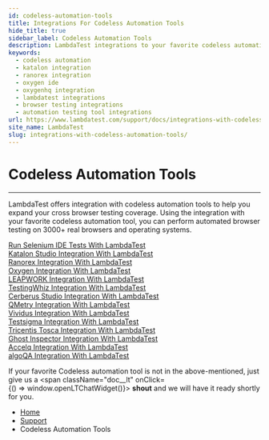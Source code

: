 ```yaml
---
id: codeless-automation-tools
title: Integrations For Codeless Automation Tools
hide_title: true
sidebar_label: Codeless Automation Tools
description: LambdaTest integrations to your favorite codeless automation tool can help you perform automated browser testing on 3000+ real browsers and operating systems.
keywords:
  - codeless automation
  - katalon integration
  - ranorex integration
  - oxygen ide
  - oxygenhq integration
  - lambdatest integrations
  - browser testing integrations
  - automation testing tool integrations
url: https://www.lambdatest.com/support/docs/integrations-with-codeless-automation-tools/
site_name: LambdaTest
slug: integrations-with-codeless-automation-tools/
---
```


<script type="application/ld+json"
      dangerouslySetInnerHTML={{ __html: JSON.stringify({
       "@context": "https://schema.org",
        "@type": "BreadcrumbList",
        "itemListElement": [{
          "@type": "ListItem",
          "position": 1,
          "name": "LambdaTest",
          "item": "https://www.lambdatest.com"
        },{
          "@type": "ListItem",
          "position": 2,
          "name": "Support",
          "item": "https://www.lambdatest.com/support/docs/"
        },{
          "@type": "ListItem",
          "position": 3,
          "name": "Codeless Automation Tools",
          "item": "https://www.lambdatest.com/support/docs/integrations-with-codeless-automation-tools/"
        }]
      })
    }}
></script>

# Codeless Automation Tools

---

LambdaTest offers integration with codeless automation tools to help you expand your cross browser testing coverage. Using the integration with your favorite codeless automation tool, you can perform automated browser testing on 3000+ real browsers and operating systems.

<div className="download_btn mb-10">
<a href="https://www.lambdatest.com/support/docs/run-selenium-ide-tests-on-lambdatest-selenium-cloud-grid/">Run Selenium IDE Tests With LambdaTest</a>
</div>

<div className="download_btn mb-10">
<a href="https://www.lambdatest.com/support/docs/katalon-integration-with-lambdatest/">Katalon Studio Integration With LambdaTest</a>
</div>

<div className="download_btn mb-10">
<a href="https://www.lambdatest.com/support/docs/ranorex-integration-with-lambdatest/">Ranorex Integration With LambdaTest</a>
</div>

<div className="download_btn mb-10">
<a href="https://www.lambdatest.com/support/docs/run-oxygen-automation-scripts-on-lambdatest/">Oxygen Integration With LambdaTest</a>
</div>

<div className="download_btn mb-10">
<a href="https://www.lambdatest.com/support/docs/leapwork-integration-with-lambdatest/">LEAPWORK Integration With LambdaTest</a>
</div>

<div className="download_btn mb-10">
<a href="https://www.lambdatest.com/support/docs/testingwhiz-integration/">TestingWhiz Integration With LambdaTest</a>
</div>

<div className="download_btn mb-10">
<a href="https://www.lambdatest.com/support/docs/cerberus-integration/">Cerberus Studio Integration With LambdaTest</a>
</div>

<div className="download_btn mb-10">
<a href="https://www.lambdatest.com/support/docs/qmetry-integration/">QMetry Integration With LambdaTest</a>
</div>

<div className="download_btn mb-10">
<a href="https://www.lambdatest.com/support/docs/vividus-integration/">Vividus Integration With LambdaTest</a>
</div>

<div className="download_btn mb-10">
<a href="https://www.lambdatest.com/support/docs/testsigma-integration/">Testsigma Integration With LambdaTest</a>
</div>

<div className="download_btn mb-10">
<a href="https://www.lambdatest.com/support/docs/tricentis-tosca-integration-lambdatest-selenium-grid/">Tricentis Tosca Integration With LambdaTest</a>
</div>

<div className="download_btn mb-10">
<a href="https://www.lambdatest.com/support/docs/ghost-inspector-integration-with-lambdatest/">Ghost Inspector Integration With LambdaTest</a>
</div>

<div className="download_btn mb-10">
<a href="https://www.lambdatest.com/support/docs/accelq-integration/">Accelq Integration With LambdaTest</a>
</div>

<div className="download_btn mb-10">
<a href="https://www.lambdatest.com/support/docs/algoqa-integration/">algoQA Integration With LambdaTest</a>
</div>

If your favorite Codeless automation tool is not in the above-mentioned, just give us a <span className="doc\_\_lt" onClick={() => window.openLTChatWidget()}> **shout**</span> and we will have it ready shortly for you.

<nav aria-label="breadcrumbs">
  <ul className="breadcrumbs">
    <li className="breadcrumbs__item">
      <a className="breadcrumbs__link" href="https://www.lambdatest.com">Home</a>
    </li>
    <li className="breadcrumbs__item">
      <a className="breadcrumbs__link" href="/docs/">Support</a>
    </li>
    <li className="breadcrumbs__item breadcrumbs__item--active">
      <span className="breadcrumbs__link">Codeless Automation Tools</span>
    </li>
  </ul>
</nav>
